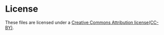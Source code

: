 # License

These files are licensed under a [Creative Commons Attribution license(CC-BY)](https://creativecommons.org/licenses/by/4.0/).

